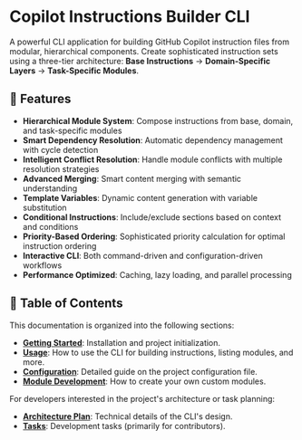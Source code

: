 # Copilot Instructions Builder CLI

A powerful CLI application for building GitHub Copilot instruction files from modular, hierarchical components. Create sophisticated instruction sets using a three-tier architecture: **Base Instructions** → **Domain-Specific Layers** → **Task-Specific Modules**.

## 🚀 Features

- **Hierarchical Module System**: Compose instructions from base, domain, and task-specific modules
- **Smart Dependency Resolution**: Automatic dependency management with cycle detection
- **Intelligent Conflict Resolution**: Handle module conflicts with multiple resolution strategies
- **Advanced Merging**: Smart content merging with semantic understanding
- **Template Variables**: Dynamic content generation with variable substitution
- **Conditional Instructions**: Include/exclude sections based on context and conditions
- **Priority-Based Ordering**: Sophisticated priority calculation for optimal instruction ordering
- **Interactive CLI**: Both command-driven and configuration-driven workflows
- **Performance Optimized**: Caching, lazy loading, and parallel processing

## 📖 Table of Contents

This documentation is organized into the following sections:

- **[Getting Started](./getting-started.md)**: Installation and project initialization.
- **[Usage](./usage.md)**: How to use the CLI for building instructions, listing modules, and more.
- **[Configuration](./configuration.md)**: Detailed guide on the project configuration file.
- **[Module Development](./module-development.md)**: How to create your own custom modules.

For developers interested in the project's architecture or task planning:
- **[Architecture Plan](./architecture-plan.md)**: Technical details of the CLI's design.
- **[Tasks](./tasks.md)**: Development tasks (primarily for contributors).
